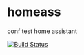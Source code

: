 # homeass
conf test home assistant


[![Build Status](https://travis-ci.org/wakan/homeass.svg?branch=master)](https://travis-ci.org/wakan/homeass)



